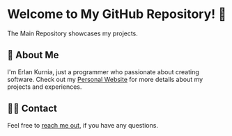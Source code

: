 # Welcome to My GitHub Repository! 👋

The Main Repository showcases my projects.

## 🪪 About Me

I'm Erlan Kurnia, just a programmer who passionate about creating software. Check out my [Personal Website](https://erlankurnia.github.io) for more details about my projects and experiences.

## 🙋‍♀️ Contact

Feel free to [reach me out](https://erlankurnia.github.io/#contact), if you have any questions.
